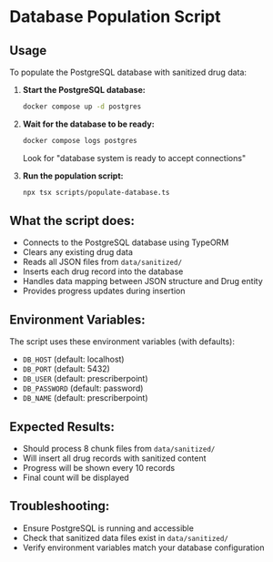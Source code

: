 # Database Population Script

## Usage

To populate the PostgreSQL database with sanitized drug data:

1. **Start the PostgreSQL database:**
   ```bash
   docker compose up -d postgres
   ```

2. **Wait for the database to be ready:**
   ```bash
   docker compose logs postgres
   ```
   Look for "database system is ready to accept connections"

3. **Run the population script:**
   ```bash
   npx tsx scripts/populate-database.ts
   ```

## What the script does:

- Connects to the PostgreSQL database using TypeORM
- Clears any existing drug data
- Reads all JSON files from `data/sanitized/`
- Inserts each drug record into the database
- Handles data mapping between JSON structure and Drug entity
- Provides progress updates during insertion

## Environment Variables:

The script uses these environment variables (with defaults):
- `DB_HOST` (default: localhost)
- `DB_PORT` (default: 5432)
- `DB_USER` (default: prescriberpoint)
- `DB_PASSWORD` (default: password)
- `DB_NAME` (default: prescriberpoint)

## Expected Results:

- Should process 8 chunk files from `data/sanitized/`
- Will insert all drug records with sanitized content
- Progress will be shown every 10 records
- Final count will be displayed

## Troubleshooting:

- Ensure PostgreSQL is running and accessible
- Check that sanitized data files exist in `data/sanitized/`
- Verify environment variables match your database configuration